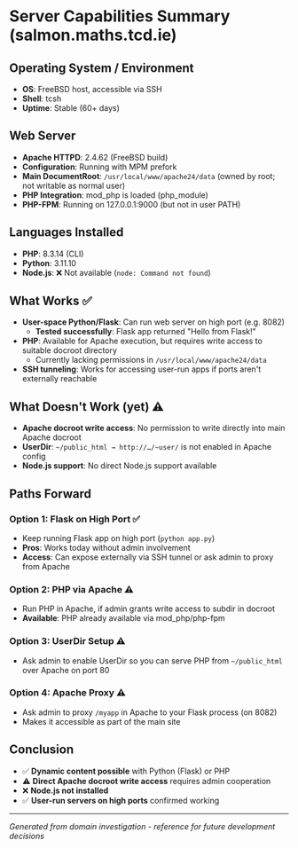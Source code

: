 # Server Capabilities Summary (salmon.maths.tcd.ie)

## Operating System / Environment

- **OS**: FreeBSD host, accessible via SSH
- **Shell**: tcsh
- **Uptime**: Stable (60+ days)

## Web Server

- **Apache HTTPD**: 2.4.62 (FreeBSD build)
- **Configuration**: Running with MPM prefork
- **Main DocumentRoot**: `/usr/local/www/apache24/data` (owned by root; not writable as normal user)
- **PHP Integration**: mod_php is loaded (php_module)
- **PHP-FPM**: Running on 127.0.0.1:9000 (but not in user PATH)

## Languages Installed

- **PHP**: 8.3.14 (CLI)
- **Python**: 3.11.10
- **Node.js**: ❌ Not available (`node: Command not found`)

## What Works ✅

- **User-space Python/Flask**: Can run web server on high port (e.g. 8082)
  - **Tested successfully**: Flask app returned "Hello from Flask!"
- **PHP**: Available for Apache execution, but requires write access to suitable docroot directory
  - Currently lacking permissions in `/usr/local/www/apache24/data`
- **SSH tunneling**: Works for accessing user-run apps if ports aren't externally reachable

## What Doesn't Work (yet) ⚠️

- **Apache docroot write access**: No permission to write directly into main Apache docroot
- **UserDir**: `~/public_html → http://…/~user/` is not enabled in Apache config
- **Node.js support**: No direct Node.js support available

## Paths Forward

### Option 1: Flask on High Port ✅
- Keep running Flask app on high port (`python app.py`)
- **Pros**: Works today without admin involvement
- **Access**: Can expose externally via SSH tunnel or ask admin to proxy from Apache

### Option 2: PHP via Apache ⚠️
- Run PHP in Apache, if admin grants write access to subdir in docroot
- **Available**: PHP already available via mod_php/php-fpm

### Option 3: UserDir Setup ⚠️
- Ask admin to enable UserDir so you can serve PHP from `~/public_html` over Apache on port 80

### Option 4: Apache Proxy ⚠️
- Ask admin to proxy `/myapp` in Apache to your Flask process (on 8082)
- Makes it accessible as part of the main site

## Conclusion

- ✅ **Dynamic content possible** with Python (Flask) or PHP
- ⚠️ **Direct Apache docroot write access** requires admin cooperation
- ❌ **Node.js not installed**
- ✅ **User-run servers on high ports** confirmed working

---

*Generated from domain investigation - reference for future development decisions*